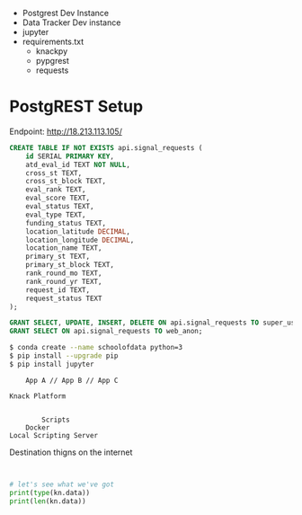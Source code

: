 - Postgrest Dev Instance
- Data Tracker Dev instance
- jupyter
- requirements.txt
    - knackpy
    - pypgrest
    - requests

# PostgREST Setup

Endpoint: http://18.213.113.105/

```sql
CREATE TABLE IF NOT EXISTS api.signal_requests (
    id SERIAL PRIMARY KEY,
    atd_eval_id TEXT NOT NULL,
    cross_st TEXT,
    cross_st_block TEXT,
    eval_rank TEXT,
    eval_score TEXT,
    eval_status TEXT,
    eval_type TEXT,
    funding_status TEXT,
    location_latitude DECIMAL,
    location_longitude DECIMAL,
    location_name TEXT,
    primary_st TEXT,
    primary_st_block TEXT,
    rank_round_mo TEXT,
    rank_round_yr TEXT,
    request_id TEXT,
    request_status TEXT
);

GRANT SELECT, UPDATE, INSERT, DELETE ON api.signal_requests TO super_user;
GRANT SELECT ON api.signal_requests TO web_anon;
```


```bash
$ conda create --name schoolofdata python=3
$ pip install --upgrade pip
$ pip install jupyter
```


        App A // App B // App C

    Knack Platform


            Scripts
        Docker
    Local Scripting Server 
Destination thigns on the internet




```python


# let's see what we've got
print(type(kn.data))
print(len(kn.data))

```








